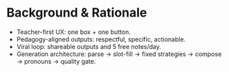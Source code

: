 ﻿# Background & Rationale
- Teacher-first UX: one box + one button.
- Pedagogy-aligned outputs: respectful, specific, actionable.
- Viral loop: shareable outputs and 5 free notes/day.
- Generation architecture: parse → slot-fill → fixed strategies → compose → pronouns → quality gate.
